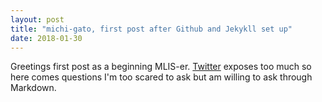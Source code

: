 ```yaml
---
layout: post
title: "michi-gato, first post after Github and Jekykll set up"
date: 2018-01-30
---
```

Greetings first post as a beginning MLIS-er. [Twitter](https://twitter.com/snewyuen) exposes too much so here comes questions I'm too scared to ask but am willing to ask through Markdown.
